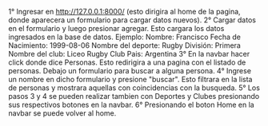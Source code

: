 1° Ingresar en http://127.0.0.1:8000/ (esto dirigira al home de la pagina, donde aparecera un formulario para cargar datos nuevos).
2° Cargar datos en el formulario y luego presionar agregar. Esto cargara los datos ingresados en la base de datos.
    Ejemplo:
        Nombre: Francisco
        Fecha de Nacimiento: 1999-08-06
        Nombre del deporte: Rugby
        División: Primera
        Nombre del club: Liceo Rugby Club
        Pais: Argentina
3° En la navbar hacer click donde dice Personas. Esto redirigira a una pagina con el listado de personas. Debajo un formulario para buscar a alguna persona.
4° Ingrese un nombre en dicho formulario y presione "buscar". Esto filtrara en la lista de personas y mostrara aquellas con coincidencias con la busqueda.
5° Los pasos 3 y 4 se pueden realizar tambien con Deportes y Clubes presionando sus respectivos botones en la navbar.
6° Presionando el boton Home en la navbar se puede volver al home.
